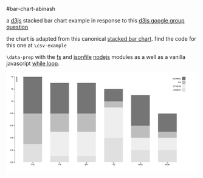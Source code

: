 #bar-chart-abinash

a [d3js](d3js.org) stacked bar chart example in response to this [d3js google group question](https://groups.google.com/forum/#!topic/d3-js/sI8DOAvxfjA)

the chart is adapted from this canonical [stacked bar chart](http://bl.ocks.org/mbostock/3886208).  find the code for this one at `\csv-example`

`\data-prep` with the [fs](https://nodejs.org/api/fs.html) and [jsonfile](https://github.com/jprichardson/node-jsonfile) [nodejs](https://nodejs.org/) modules as a well as a vanilla javascript [while loop](https://developer.mozilla.org/en-US/docs/Web/JavaScript/Reference/Statements/while).

[![stacked-bar](stacked-bar.png)](http://bl.ocks.org/micahstubbs/2320f1e3513b783ef15a)